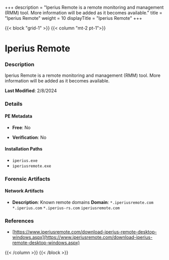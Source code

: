 +++
description = "Iperius Remote is a remote monitoring and management (RMM) tool. More information will be added as it becomes available."
title = "Iperius Remote"
weight = 10
displayTitle = "Iperius Remote"
+++


{{< block "grid-1" >}}
{{< column "mt-2 pt-1">}}

# Iperius Remote


### Description

Iperius Remote is a remote monitoring and management (RMM) tool. More information will be added as it becomes available.



**Last Modified**: 2/8/2024

### Details


#### PE Metadata


- **Free**: No

- **Verification**: No




#### Installation Paths
- `iperius.exe`
- `iperiusremote.exe`

### Forensic Artifacts




#### Network Artifacts

- **Description**: Known remote domains
  **Domain**: `*.iperiusremote.com` `*.iperius.com` `*.iperius-rs.com` `iperiusremote.com`





### References
- [https://www.iperiusremote.com/download-iperius-remote-desktop-windows.aspx](https://www.iperiusremote.com/download-iperius-remote-desktop-windows.aspx)



{{< /column >}}
{{< /block >}}
